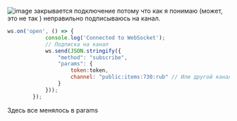 ![image](https://github.com/user-attachments/assets/2c748e1f-9319-4216-a185-35bcbdd0b031)
закрывается подключение потому что как я понимаю (может, это не так ) неправильно подписываюсь на канал. 
```javascript
ws.on('open', () => {
            console.log('Connected to WebSocket');
            // Подписка на канал
            ws.send(JSON.stringify({
                "method": "subscribe",
                "params": {
                    token:token,
                    channel: "public:items:730:rub" // Или другой канал
                }
            }));
        });
```
Здесь все менялось в params
